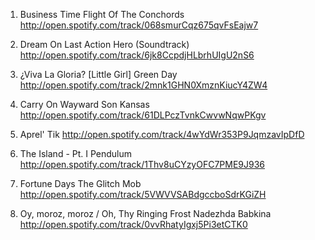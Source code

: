 1. Business Time
Flight Of The Conchords
http://open.spotify.com/track/068smurCqz675qvFsEajw7

2. Dream On
Last Action Hero (Soundtrack)
http://open.spotify.com/track/6jk8CcpdjHLbrhUIgU2nS6

3. ¿Viva La Gloria? [Little Girl]
Green Day
http://open.spotify.com/track/2mnk1GHN0XmznKiucY4ZW4

4. Carry On Wayward Son
Kansas
http://open.spotify.com/track/61DLPczTvnkCwvwNqwPKgv

5. Aprel'
Tik
http://open.spotify.com/track/4wYdWr353P9JqmzavIpDfD

6. The Island - Pt. I
Pendulum
http://open.spotify.com/track/1Thv8uCYzyOFC7PME9J936

7. Fortune Days
The Glitch Mob
http://open.spotify.com/track/5VWVVSABdgccboSdrKGiZH

8. Oy, moroz, moroz / Oh, Thy Ringing Frost
Nadezhda Babkina
http://open.spotify.com/track/0vvRhatyIgxj5Pi3etCTK0

